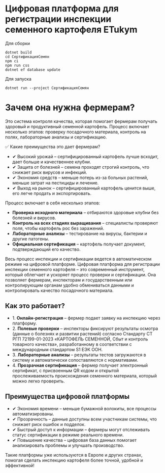 Цифровая платформа для регистрации инспекции семенного картофеля ETukym
========================

Для cборки

```
dotnet build
cd СертификацияСемян
npm ci
npm run css
dotnet ef database update
```

Для запуска
```
dotnet run --project СертификацияСемян
```


# Зачем она нужна фермерам?

Это система контроля качества, которая помогает фермерам получать здоровый и продуктивный семенной картофель. Процесс включает несколько этапов: проверку посадочного материала, контроль на полях, лабораторные анализы и сертификацию.

✅ Какие преимущества это дает фермерам?

- ✔ Высокий урожай – сертифицированный картофель лучше всходит, дает больше и качественнее клубни.
- ✔ Защита от болезней – семена проходят строгий контроль, что снижает риск вирусов и инфекций.
- ✔ Экономия средств – меньше потерь из-за больных растений, меньше затрат на пестициды и лечение.
- ✔ Выход на рынок – сертифицированный картофель ценится выше, его легче продать и экспортировать.

Процесс включает в себя несколько этапов:
-	**Проверка исходного материала** – отбираются здоровые клубни без болезней и вирусов. 
-	**Контроль на всех стадиях выращивания** – специалисты проверяют поля, чтобы картофель рос без заражений.
-	**Лабораторные анализы** – тестирование на вирусы, бактерии и другие патогены.
-	**Официальная сертификация**	 – картофель получает документ, подтверждающий его качество.

Весь процесс инспекции и сертификации ведется в автоматическом режиме на цифровой платформе. 
Цифровая платформа для регистрации инспекции семенного картофеля – это современный инструмент, который облегчает и ускоряет процесс проверки и сертификации. Она позволяет фермерам, инспекторам и государственным или контролирующим органам удобно обмениваться данными и контролировать качество посадочного материала.

## Как это работает?

- 1️. **Онлайн-регистрация** – фермер подает заявку на инспекцию через платформу.
- 2️. **Полевые проверки** – инспекторы фиксируют результаты осмотра (данные о болезнях и развитии растений) согласно Стандарту СТ РГП 72199-01-2023 «КАРТОФЕЛЬ СЕМЕННОЙ, Сбыт и контроль товарного качества», разработанному в соответствии с международным стандартом S1 ЕЭК ООН. 
- 3️. **Лабораторные анализы** – результаты тестов загружаются в систему и автоматически сопоставляются с нормативами.
- 4️. **Прозрачная сертификация** – фермер получает электронный сертификат, с присвоенным QR кодом и открытой прослеживаемость происхождения семенного материала, который можно легко проверить. 

## Преимущества цифровой платформы

- ✔ Экономия времени – меньше бумажной волокиты, все процессы автоматизированы.
- ✔ Прозрачность – данные доступны всем участникам системы, что снижает риск ошибок и подделок.
- ✔ Быстрый доступ к информации – фермеры могут отслеживать статус сертификации в режиме реального времени.
- ✔ Повышение качества – цифровая база данных помогает анализировать проблемы и улучшать производство.

Такие платформы уже используются в Европе и других странах, помогая сделать инспекцию картофеля более точной, удобной и эффективной! 
